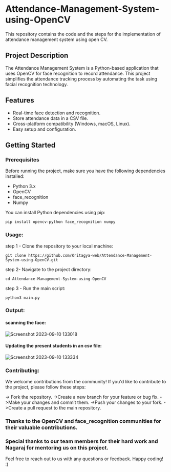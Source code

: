 # Attendance-Management-System-using-OpenCV
This repository contains the code and the steps for the implementation of attendance management system using open CV.

## Project Description

The Attendance Management System is a Python-based application that uses OpenCV for face recognition to record attendance. This project simplifies the attendance tracking process by automating the task using facial recognition technology.

## Features

- Real-time face detection and recognition.
- Store attendance data in a CSV file.
- Cross-platform compatibility (Windows, macOS, Linux).
- Easy setup and configuration.

## Getting Started

### Prerequisites

Before running the project, make sure you have the following dependencies installed:

- Python 3.x
- OpenCV
- face_recognition
- Numpy

You can install Python dependencies using pip:

```
pip install opencv-python face_recognition numpy
```

### Usage:

step 1 - Clone the repository to your local machine:
```
git clone https://github.com/Kritagya-web/Attendance-Management-System-using-OpenCV.git
```
step 2- Navigate to the project directory:
```
cd Attendance-Management-System-using-OpenCV
```
step 3 - Run the main script:

```
python3 main.py
```

### Output:

#### scanning the face:
![Screenshot 2023-09-10 133018](https://github.com/Attendance-Management-System-Open-CV/Attendance-Management-System-using-OpenCV/assets/72570119/5ffa2f5d-bd99-46ae-939f-49b3e761acc0)


#### Updating the present students in an csv file:

![Screenshot 2023-09-10 133334](https://github.com/Attendance-Management-System-Open-CV/Attendance-Management-System-using-OpenCV/assets/72570119/742ea06d-94b6-41e1-babf-d9d511b04722)



### Contributing:

We welcome contributions from the community! If you'd like to contribute to the project, please follow these steps:

  -> Fork the repository.
  ->Create a new branch for your feature or bug fix.
  ->Make your changes and commit them.
  ->Push your changes to your fork.
  ->Create a pull request to the main repository.


  ### Thanks to the OpenCV and face_recognition communities for their valuable contributions.
  ### Special thanks to our team members for their hard work and Nagaraj for mentoring us on this project.

Feel free to reach out to us with any questions or feedback. Happy coding!            :)
